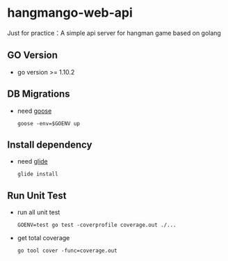 # hangmango-web-api
 Just for practice：A simple api server for hangman game based on golang

## GO Version

- go version >= 1.10.2

## DB Migrations

- need [goose](https://bitbucket.org/liamstask/goose)
  ```
  goose -env=$GOENV up
  ```
## Install dependency

- need [glide](https://github.com/Masterminds/glide)
  ```
  glide install
  ```

## Run Unit Test

- run all unit test
  ```
  GOENV=test go test -coverprofile coverage.out ./...
  ```

- get total coverage
  ```
  go tool cover -func=coverage.out
  ```
